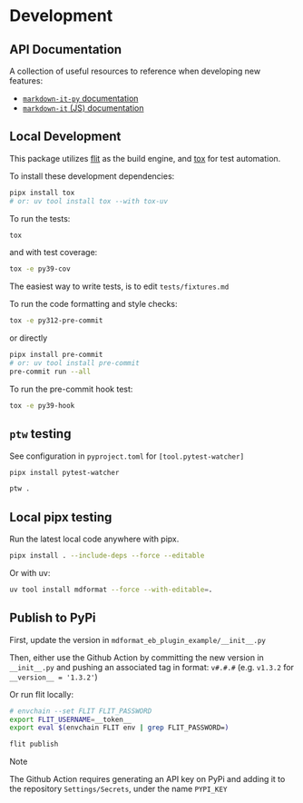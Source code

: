 # Development

## API Documentation

A collection of useful resources to reference when developing new features:

- [`markdown-it-py` documentation](https://markdown-it-py.readthedocs.io/en/latest/using.html)
- [`markdown-it` (JS) documentation](https://markdown-it.github.io/markdown-it)

## Local Development

This package utilizes [flit](https://flit.readthedocs.io) as the build engine, and [tox](https://tox.readthedocs.io) for test automation.

To install these development dependencies:

```bash
pipx install tox
# or: uv tool install tox --with tox-uv
```

To run the tests:

```bash
tox
```

and with test coverage:

```bash
tox -e py39-cov
```

The easiest way to write tests, is to edit `tests/fixtures.md`

To run the code formatting and style checks:

```bash
tox -e py312-pre-commit
```

or directly

```bash
pipx install pre-commit
# or: uv tool install pre-commit
pre-commit run --all
```

To run the pre-commit hook test:

```bash
tox -e py39-hook
```

## `ptw` testing

See configuration in `pyproject.toml` for `[tool.pytest-watcher]`

```sh
pipx install pytest-watcher

ptw .
```

## Local pipx testing

Run the latest local code anywhere with pipx.

```sh
pipx install . --include-deps --force --editable
```

Or with uv:

```sh
uv tool install mdformat --force --with-editable=.
```

## Publish to PyPi

First, update the version in `mdformat_eb_plugin_example/__init__.py`

Then, either use the Github Action by committing the new version in `__init__.py` and pushing an associated tag in format: `v#.#.#` (e.g. `v1.3.2` for `__version__ = '1.3.2'`)

Or run flit locally:

```bash
# envchain --set FLIT FLIT_PASSWORD
export FLIT_USERNAME=__token__
export eval $(envchain FLIT env | grep FLIT_PASSWORD=)

flit publish
```

> [!NOTE]
> The Github Action requires generating an API key on PyPi and adding it to the repository `Settings/Secrets`, under the name `PYPI_KEY`
